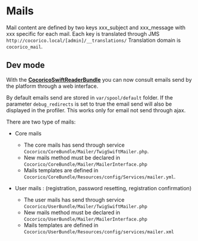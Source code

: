 # Mails


Mail content are defined by two keys xxx_subject and xxx_message with xxx specific for each mail.
Each key is translated through JMS `http://cocorico.local/[admin]/__translations/`
Translation domain is `cocorico_mail`.


## Dev mode

With the **[CocoricoSwiftReaderBundle](https://github.com/Cocolabs-SAS/CocoricoSwiftReaderBundle)** 
you can now consult emails send by the platform through a web interface.

By default emails send are stored in `var/spool/default` folder.
If the parameter `debug_redirects` is set to true the email send will also be displayed in the profiler.
This works only for email not send through ajax.

There are two type of mails:

- Core mails

    - The core mails has send through service `Cocorico/CoreBundle/Mailer/TwigSwiftMailer.php`.
    - New mails method must be declared in `Cocorico/CoreBundle/Mailer/MailerInterface.php`
    - Mails templates are defined in `Cocorico/CoreBundle/Resources/config/Services/mailer.yml`.

- User mails : (registration, password resetting, registration confirmation)

    - The user mails has send through service `Cocorico/UserBundle/Mailer/TwigSwiftMailer.php`
    - New mails method must be declared in `Cocorico/UserBundle/Mailer/MailerInterface.php`
    - Mails templates are defined in `Cocorico/UserBundle/Resources/config/services/mailer.xml`